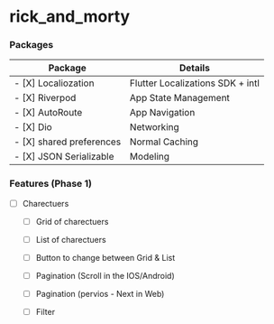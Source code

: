 # rick_and_morty

### Packages
| Package                   | Details                          |
|---------------------------|----------------------------------|
| - [X]  Localiozation      | Flutter Localizations SDK + intl | 
| - [X]  Riverpod           | App State Management             |
| - [X]  AutoRoute          | App Navigation                   |
| - [X]  Dio                | Networking                       |
| - [X]  shared preferences | Normal Caching                   |
| - [X]  JSON Serializable  | Modeling                         |

### Features (Phase 1)
- [ ] Charectuers
    - [ ] Grid of charectuers
    - [ ] List of charectuers
    - [ ] Button to change between Grid & List
    - [ ] Pagination (Scroll in the IOS/Android)
    - [ ] Pagination (pervios - Next in Web)
    - [ ] Filter

